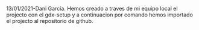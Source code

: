 13/01/2021-Dani García. Hemos creado a traves de mi equipo local el projecto con el gdx-setup y a continuacion por comando hemos importado el projecto al repositorio de github.

